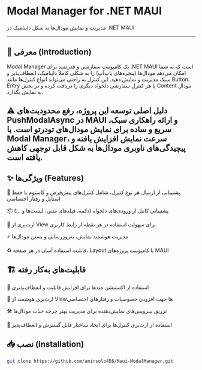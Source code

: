 # Modal Manager for .NET MAUI  
مدیریت و نمایش مودال‌ها به شکل داینامیک در .NET MAUI

---

## 📌 معرفی (Introduction)

  Modal Manager یک کامپوننت سفارشی و قدرتمند برای .NET MAUI است که به شما امکان می‌دهد مودال‌ها (پنجره‌های پاپ‌آپ) را به شکلی کاملاً داینامیک، انعطاف‌پذیر و سبک مدیریت و نمایش دهید.
این کنترل به راحتی می‌تواند انواع کنترل‌ها مانند Button، Entry یا هر کنترل سفارشی دلخواه دیگری را دریافت کرده و در بخش Content مودال به نمایش بگذارد.

## ⚠️ دلیل اصلی توسعه این پروژه، رفع محدودیت‌های PushModalAsync در MAUI و ارائه راهکاری سبک، سریع و ساده برای نمایش مودال‌های تودرتو است. با Modal Manager، سرعت نمایش افزایش یافته و پیچیدگی‌های ناوبری مودال‌ها به شکل قابل توجهی کاهش یافته است.


## ✨ ویژگی‌ها (Features)

🎨 پشتیبانی از ارسال هر نوع کنترل، شامل کنترل‌های پیش‌فرض و کاستوم با حفظ استایل و رفتار اختصاصی

📦 پشتیبانی کامل از ورودی‌های دلخواه (دکمه، فیلدهای متنی، لیست‌ها و ...)

🧩 ارث‌بری از View برای سهولت استفاده در هر نقطه از رابط کاربری

⚡ مدیریت هوشمند نمایش، به‌روزرسانی و بستن مودال‌ها

♻️ قابلیت استفاده آسان در هر صفحه، Layout یا کامپوننت پروژه‌های MAUI

 
 
 
## 🏗️ قابلیت‌های به‌کار رفته
 
🧰 استفاده از اکستنشن متدها برای افزایش قابلیت و انعطاف‌پذیری

🔧 ارث‌بری هوشمند از Viewها جهت افزودن خصوصیات و رفتارهای اختصاصی

🛠️ تزریق سرویس‌های نمایش‌دهنده برای مدیریت بهتر چرخه حیات مودال‌ها

🧱 استفاده از ارث‌بری کنترل‌ها برای ایجاد ساختار قابل گسترش و انعطاف‌پذیر

## 📥 نصب (Installation)

```bash
git clone https://github.com/amirsolo456/Maui-ModalManager.git


